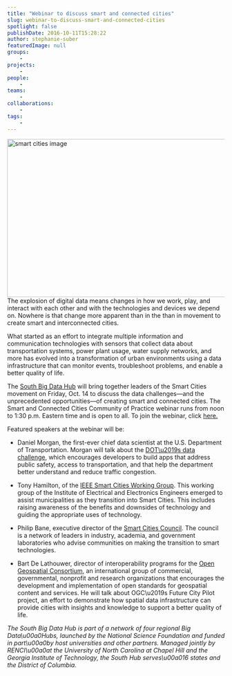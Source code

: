 ```yaml
---
title: "Webinar to discuss smart and connected cities"
slug: webinar-to-discuss-smart-and-connected-cities
spotlight: false
publishDate: 2016-10-11T15:28:22
author: stephanie-suber
featuredImage: null
groups:
    - 
projects:
    - 
people:
    - 
teams: 
    - 
collaborations:
    - 
tags:
    - 
---
```

<p><a href="https://renci.org/wp-content/uploads/2016/10/smart-cities-image.jpg"  rel="lightbox[roadtrip]"><img class="aligncenter wp-image-15654 size-large" src="https://renci.org/wp-content/uploads/2016/10/smart-cities-image-1024x586.jpg" alt="smart cities image" width="640" height="366" srcset="https://renci.org/wp-content/uploads/2016/10/smart-cities-image-1024x586.jpg 1024w, https://renci.org/wp-content/uploads/2016/10/smart-cities-image-300x172.jpg 300w, https://renci.org/wp-content/uploads/2016/10/smart-cities-image-768x440.jpg 768w, https://renci.org/wp-content/uploads/2016/10/smart-cities-image-640x366.jpg 640w, https://renci.org/wp-content/uploads/2016/10/smart-cities-image.jpg 1155w" sizes="(max-width: 640px) 100vw, 640px" /></a>The explosion of digital data means changes in how we work, play, and interact with each other and with the technologies and devices we depend on. Nowhere is that change more apparent than in the than in movement to create smart and interconnected cities.</p>
<p>What started as an effort to integrate multiple information and communication technologies with sensors that collect data about transportation systems, power plant usage, water supply networks, and more has evolved into a transformation of urban environments using a data infrastructure that can monitor events, troubleshoot problems, and enable a better quality of life.</p>
<p><!--more--></p>
<p>The <a href="https://southbdhub.wordpress.com/">South Big Data Hub</a> will bring together leaders of the Smart Cities movement on Friday, Oct. 14 to discuss the data challenges&mdash;and the unprecedented opportunities&mdash;of creating smart and connected cities. The Smart and Connected Cities Community of Practice webinar runs from noon to 1:30 p.m. Eastern time and is open to all. To join the webinar, click <a href="https://renci.webex.com/mw3100/mywebex/default.do?service=1&amp;siteurl=renci&amp;nomenu=true&amp;main_url=%2Fmc3100%2Fe.do%3Fsiteurl%3Drenci%26AT%3DMI%26EventID%3D482477322%26UID%3D0%26Host%3DQUhTSwAAAAIZuHW8I572udXfZrz6QtQUYnsYJjJnzMoPGDkSDDb_XvnpZuUJ-jaAMO">here. </a></p>
<p>Featured speakers at the webinar will be:</p>
<ul>
<li>Daniel Morgan, the first-ever chief data scientist at the U.S. Department of Transportation. Morgan will talk about the <a href="https://www.data.gov/safety/us-department-transportation-data-challenge/">DOT\u2019s data challenge</a>, which encourages developers to build apps that address public safety, access to transportation, and that help the department better understand and reduce traffic congestion.</li>
</ul>
<ul>
<li>Tony Hamilton, of the <a href="http://smartcities.ieee.org/">IEEE Smart Cities Working Group</a>. This working group of the Institute of Electrical and Electronics Engineers emerged to assist municipalities as they transition into Smart Cities. This includes raising awareness of the benefits and downsides of technology and guiding the appropriate uses of technology.</li>
</ul>
<ul>
<li>Philip Bane, executive director of the <a href="http://smartcitiescouncil.com/">Smart Cities Council</a>. The council is a network of leaders in industry, academia, and government laboratories who advise communities on making the transition to smart technologies.</li>
</ul>
<ul>
<li>Bart De Lathouwer, director of interoperability programs for the <a href="http://www.opengeospatial.org/">Open Geospatial Consortium</a>, an international group of commercial, governmental, nonprofit and research organizations that encourages the development and implementation of open standards for geospatial content and services. He will talk about OGC\u2019s Future City Pilot project, an effort to demonstrate how spatial data infrastructure can provide cities with insights and knowledge to support a better quality of life.</li>
</ul>
<p class="p1"><em>The South Big Data Hub is part of a network of four regional Big Data\u00a0Hubs, launched by the National Science Foundation and funded in part\u00a0by host universities and other partners. Managed jointly by RENCI\u00a0at the University of North Carolina at Chapel Hill and the Georgia Institute of Technology, the South Hub serves\u00a016 states and the District of Columbia.</em></p>
<!-- AddThis Advanced Settings generic via filter on the_content --><!-- AddThis Share Buttons generic via filter on the_content -->
